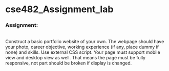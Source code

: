 # cse482_Assignment_lab

<h3>Assignment: </h3> <br>
Construct a basic portfolio website of your own. The webpage should have your photo, career objective, working experience (if any, place dummy if none) and skills. Use external CSS script. Your page must support mobile view and desktop view as well. That means the page must be fully responsive, not part should be broken if display is changed.
